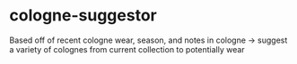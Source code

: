 # cologne-suggestor
Based off of recent cologne wear, season, and notes in cologne -> suggest a variety of colognes from current collection to potentially wear
